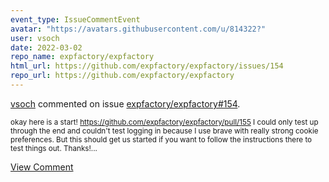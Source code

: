 ```yaml
---
event_type: IssueCommentEvent
avatar: "https://avatars.githubusercontent.com/u/814322?"
user: vsoch
date: 2022-03-02
repo_name: expfactory/expfactory
html_url: https://github.com/expfactory/expfactory/issues/154
repo_url: https://github.com/expfactory/expfactory
---
```


<a href='https://github.com/vsoch' target='_blank'>vsoch</a> commented on issue <a href='https://github.com/expfactory/expfactory/issues/154' target='_blank'>expfactory/expfactory#154</a>.

<small>okay here is a start! https://github.com/expfactory/expfactory/pull/155 I could only test up through the end and couldn't test logging in because I use brave with really strong cookie preferences. But this should get us started if you want to follow the instructions there to test things out. Thanks!...</small>

<a href='https://github.com/expfactory/expfactory/issues/154' target='_blank'>View Comment</a>